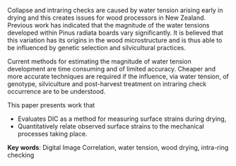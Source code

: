 Collapse and intraring checks are caused by water tension arising early in drying and this creates issues for wood processors in New Zealand. Previous work has indicated that the magnitude of the water tensions developed within Pinus radiata boards vary significantly. It is believed that this variation has its origins in the wood microstructure and is thus able to be influenced by genetic selection and silvicultural practices. 

Current methods for estimating the magnitude of water tension development are time consuming and of limited accuracy. Cheaper and more accurate techniques are required if the influence, via water tension, of genotype, silviculture and post-harvest treatment on intraring check occurrence are to be understood.

This paper presents work that

* Evaluates DIC as a method for measuring surface strains during drying,
* Quantitatively relate observed surface strains to the mechanical processes taking place.

**Key words**: Digital Image Correlation, water tension, wood drying, intra-ring checking
  
  
